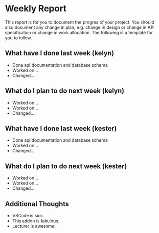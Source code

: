 # Weekly Report

This report is for you to document the progres of your project. You should also document any change in plan, e.g. change in design or change in API specification or change in work allocation. The following is a template for you to follow.

## What have I done last week (kelyn)

-   Done api documentation and database schema
-   Worked on...
-   Changed....

## What do I plan to do next week (kelyn)

-   Worked on...
-   Worked on...
-   Changed....

## What have I done last week (kester)

-   Done api documentation and database schema
-   Worked on...
-   Changed....

## What do I plan to do next week (kester)

-   Worked on...
-   Worked on...
-   Changed....

## Additional Thoughts

-   VSCode is sick.
-   This addon is fabulous.
-   Lecturer is awesome.
